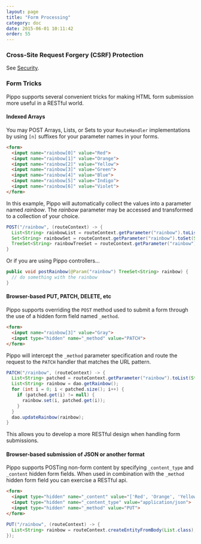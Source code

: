 ```yaml
---
layout: page
title: "Form Processing"
category: doc
date: 2015-06-01 10:11:42
order: 55
---
```


### Cross-Site Request Forgery (CSRF) Protection

See [Security](security.html).

### Form Tricks

Pippo supports several convenient tricks for making HTML form submission more useful in a RESTful world.

#### Indexed Arrays

You may POST Arrays, Lists, or Sets to your `RouteHandler` implementations by using `[n]` suffixes for your parameter names in your forms.

```html
<form>
  <input name="rainbow[0]" value="Red">
  <input name="rainbow[1]" value="Orange">
  <input name="rainbow[2]" value="Yellow">
  <input name="rainbow[3]" value="Green">
  <input name="rainbow[4]" value="Blue">
  <input name="rainbow[5]" value="Indigo">
  <input name="rainbow[6]" value="Violet">
</form>
```

In this example, Pippo will automatically collect the values into a parameter named *rainbow*.  The *rainbow* parameter may be accessed and transformed to a collection of your choice.

```java
POST("/rainbow", (routeContext) -> {
  List<String> rainbowList = routeContext.getParameter("rainbow").toList(String.class);
  Set<String> rainbowSet = routeContext.getParameter("rainbow").toSet(String.class);
  TreeSet<String> rainbowTreeSet = routeContext.getParameter("rainbow").toCollection(TreeSet.class, String.class);
}
```

Or if you are using Pippo controllers...

```java
public void postRainbow(@Param("rainbow") TreeSet<String> rainbow) {
  // do something with the rainbow
}
```


#### Browser-based PUT, PATCH, DELETE, etc

Pippo supports overriding the `POST` method used to submit a form through the use of a hidden form field named `_method`.

```html
<form>
  <input name="rainbow[3]" value="Gray">
  <input type="hidden" name="_method" value="PATCH">
</form>
```

Pippo will intercept the `_method` parameter specification and route the request to the `PATCH` handler that matches the URL pattern.

```java
PATCH("/rainbow", (routeContext) -> {
  List<String> patched = routeContext.getParameter("rainbow").toList(String.class);
  List<String> rainbow = dao.getRainbow();
  for (int i = 0; i < patched.size(); i++) {
    if (patched.get(i) != null) {
      rainbow.set(i, patched.get(i));
    }
  }
  dao.updateRainbow(rainbow);
}
```

This allows you to develop a more RESTful design when handling form submissions.

#### Browser-based submission of JSON or another format

Pippo supports POSTing non-form content by specifying `_content_type` and `_content` hidden form fields.  When used in combination with the `_method` hidden form field you can exercise a RESTful api.

```html
<form>
  <input type="hidden" name="_content" value="['Red', 'Orange', 'Yellow', 'Green', 'Blue', 'Indigo', 'Violet']">
  <input type="hidden" name="_content_type" value="application/json">
  <input type="hidden" name="_method" value="PUT">
</form>
```

```java
PUT("/rainbow", (routeContext) -> {
  List<String> rainbow = routeContext.createEntityFromBody(List.class);
});

```
